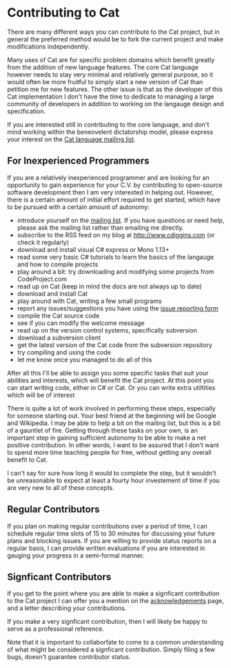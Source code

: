 # Contributing to Cat #

There are many different ways you can contribute to the Cat project, but in general the preferred method would be to fork the current project and make modifications independently.

Many uses of Cat are for specific problem domains which benefit greatly from the addition of new language features. The core Cat language however needs to stay very minimal and relatively general purpose, so it would often be more fruitful to simply start a new version of Cat than petition me for new features. The other issue is that as the developer of this Cat implementation I don't have the time to dedicate to managing a large community of developers in addition to working on the langauge design and specification.

If you are interested still in contributing to the core language, and don't mind working within the beneovelent dictatorship model, please express your interest on the [Cat language mailing list](http://groups.google.com/group/catlanguage).

## For Inexperienced Programmers ##

If you are a relatively inexperienced programmer and are looking for an opportunity to gain experience for your C.V. by contributing to open-source software development then I am very interested in helping out. However, there is a certain amount of initial effort required to get started, which have to be pursued with a certain amount of autonomy:

  * introduce yourself on the [mailing list](http://groups.google.com/group/catlanguage). If you have questions or need help, please ask the mailing list rather than emailing me directly.
  * subscribe to the RSS feed on my blog at http://www.cdiggins.com (or check it regularly)
  * download and install visual C# express or Mono 1.13+
  * read some very basic C# tutorials to learn the basics of the langauge and how to compile projects
  * play around a bit: try downloading and modifying some projects from CodeProject.com
  * read up on Cat (keep in mind the docs are not always up to date)
  * download and install Cat
  * play around with Cat, writing a few small programs
  * report any issues/suggestions you have using the [issue reporting form](http://code.google.com/p/cat-language/issues/list)
  * compile the Cat source code
  * see if you can modify the welcome message
  * read up on the version control systems, specifically subversion
  * download a subversion client
  * get the latest version of the Cat code from the subversion repository
  * try compiling and using the code
  * let me know once you managed to do all of this

After all this I'll be able to assign you some specific tasks that suit your abilities and interests, which will benefit the Cat project. At this point you can start writing code, either in C# or Cat. Or you can write extra utiltities which will be of interest

There is quite a lot of work involved in performing these steps, especially for someone starting out. Your best friend at the beginning will be Google and Wikipedia. I may be able to help a bit on the mailing list, but this is a bit of a gauntlet of fire. Getting through these tasks on your own, is an important step in gaining sufficient autonomy to be able to make a net positive contribution. In other words, I want to be assured that I don't want to spend more time teaching people for free, without getting any overall benefit to Cat.

I can't say for sure how long it would to complete the step, but it wouldn't be unreasonable to expect at least a fourty hour investement of time if you are very new to all of these concepts.

## Regular Contributors ##

If you plan on making regular contributions over a period of time, I can schedule regular time slots of 15 to 30 minutes for discussing your future plans and blocking issues. If you are willing to provide status reports on a regular basis, I can provide written evaluations if you are interested in gauging your progress in a semi-formal manner.

## Signficant Contributors ##

If you get to the point where you are able to make a signficant contribution to the Cat project I can offer you a mention on the [acknowledgements](Acknowledgements.md) page, and a letter describing your contributions.

If you make a very signficant contribution, then I will likely be happy to serve as a professional reference.

Note that it is important to collaborfate to come to a common understanding of what might be considered a signficant contribution. Simply filing a few bugs, doesn't guarantee contributor status.
